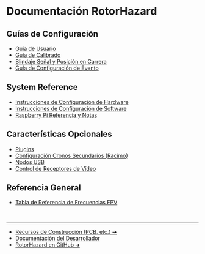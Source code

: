 # Documentación RotorHazard

## Guías de Configuración
* [Guía de Usuario](User%20Guide.md)
* [Guía de Calibrado](Tuning%20Parameters.md)
* [Blindaje Señal y Posición en Carrera](Shielding%20and%20Course%20Position.md)
* [Guía de Configuración de Evento](Event%20Setup%20Guide.md)

## System Reference
* [Instrucciones de Configuración de Hardware](Hardware%20Setup.md)
* [Instrucciones de Configuración de Software](Software%20Setup.md)
* [Raspberry Pi Referencia y Notas](Raspberry%20Pi%20Reference.md)

## Características Opcionales
* [Plugins](Plugins.md)
* [Configuración Cronos Secundarios (Racimo)](Cluster.md)
* [Nodos USB](USB%20Nodes.md)
* [Control de Receptores de Vídeo](Video%20Receiver.md)

## Referencia General
* [Tabla de Referencia de Frecuencias FPV](Frequency%20Reference.md)

<br />

---

* [Recursos de Construcción (PCB, etc.) &#10132;&#xFE0E;](https://github.com/RotorHazard/RotorHazard/tree/main/resources/README.md)
* [Documentación del Desarrollador](Development.md)
* <a href="https://github.com/RotorHazard/RotorHazard">RotorHazard en GitHub &#10132;&#xFE0E;</a>